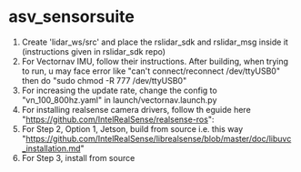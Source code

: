 # asv_sensorsuite
1. Create 'lidar_ws/src' and place the rslidar_sdk and rslidar_msg inside it (instructions given in rslidar_sdk repo)
2. For Vectornav IMU, follow their instructions. After building, when trying to run, u may face error like "can't connect/reconnect /dev/ttyUSB0" then do "sudo chmod -R 777 /dev/ttyUSB0"
3. For increasing the update rate, change the config to "vn_100_800hz.yaml" in launch/vectornav.launch.py
4. For installing realsense camera drivers, follow th eguide here "https://github.com/IntelRealSense/realsense-ros":
5. For Step 2, Option 1, Jetson, build from source i.e. this way "https://github.com/IntelRealSense/librealsense/blob/master/doc/libuvc_installation.md"
6. For Step 3, install from source
